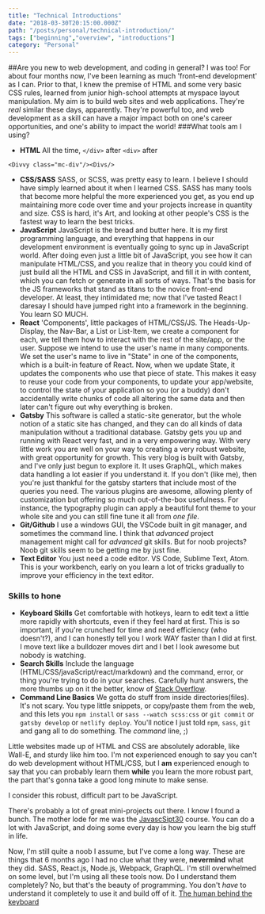 ```yaml
---
title: "Technical Introductions"
date: "2018-03-30T20:15:00.000Z"
path: "/posts/personal/technical-introduction/"
tags: ["beginning","overview", "introductions"]
category: "Personal"
---
```


##Are you new to web development, and coding in general? I was too!
For about four months now, I've been learning as much 'front-end development' as I can. Prior to that, I knew the premise of HTML and some very basic CSS rules, learned from junior high-school attempts at myspace layout manipulation. My aim is to build web sites and web applications. They're _real_ similar these days, apparently.
They're powerful too, and web development as a skill can have a major impact both on one's career opportunities, and one's ability to impact the world!
###What tools am I using?

- **HTML** All the time, `</div>` after `<div>` after

```
<Divvy class="mc-div"/><Divs/>
```

- **CSS/SASS** SASS, or SCSS, was pretty easy to learn. I believe I should have simply learned about it when I learned CSS. SASS has many tools that become more helpful the more experienced you get, as you end up maintaining more code over time and your projects increase in quantity and size. CSS is hard, it's Art, and looking at other people's CSS is the fastest way to learn the best tricks.
- **JavaScript** JavaScript is the bread and butter here. It is my first programming language, and everything that happens in our development environment is eventually going to sync up in JavaScript world. After doing even just a little bit of JavaScript, you see how it can manipulate HTML/CSS, and you realize that in theory you could kind of just build all the HTML and CSS in JavaScript, and fill it in with content, which you can fetch or generate in all sorts of ways. That's the basis for the JS frameworks that stand as titans to the novice front-end developer. At least, they intimidated me; now that I've tasted React I daresay I should have jumped right into a framework in the beginning. You learn SO MUCH.
- **React** 'Components', little packages of HTML/CSS/JS. The Heads-Up-Display, the Nav-Bar, a List or List-Item, we create a component for each, we tell them how to interact with the rest of the site/app, or the user. Suppose we intend to use the user's name in many components. We set the user's name to live in "State" in one of the components, which is a built-in feature of React. Now, when we update State, it updates the components who use that piece of state. This makes it easy to reuse your code from your components, to update your app/website, to control the state of your application so you (or a buddy) don't accidentally write chunks of code all altering the same data and then later can't figure out why everything is broken.
- **Gatsby** This software is called a static-site generator, but the whole notion of a static site has changed, and they can do all kinds of data manipulation without a traditional database. Gatsby gets you up and running with React very fast, and in a very empowering way. With very little work you are well on your way to creating a very robust website, with great opportunity for growth. This very blog is built with Gatsby, and I've only just begun to explore it. It uses GraphQL, which makes data handling a lot easier if you understand it. If you don't (like me), then you're just thankful for the gatsby starters that include most of the queries you need. The various plugins are awesome, allowing plenty of customization but offering so much out-of-the-box usefulness. For instance, the typography plugin can apply a beautiful font theme to your whole site and you can still fine tune it all from _one file_.
- **Git/Github** I use a windows GUI, the VSCode built in git manager, and sometimes the command line. I think that _advanced_ project management might call for _advanced_ git skills. But for noob projects? Noob git skills seem to be getting me by just fine.
- **Text Editor** You just need a code editor. VS Code, Sublime Text, Atom. This is your workbench, early on you learn a lot of tricks gradually to improve your efficiency in the text editor.

### Skills to hone

- **Keyboard Skills** Get comfortable with hotkeys, learn to edit text a little more rapidly with shortcuts, even if they feel hard at first. This is so important, if you're crunched for time and need efficiency (who doesn't?), and I can honestly tell you I work WAY faster than I did at first. I move text like a bulldozer moves dirt and I bet I look awesome but nobody is watching.
- **Search Skills** Include the language (HTML/CSS/javaScript/react/markdown) and the command, error, or thing you're trying to do in your searches. Carefully hunt answers, the more thumbs up on it the better, know of [Stack Overflow](http://www.stackoverflow.com 'A developer forum site').
- **Command Line Basics** We gotta do stuff from inside directories(files). It's not scary. You type little snippets, or copy/paste them from the web, and this lets you `npm install` or `sass --watch scss:css` or `git commit` or `gatsby develop` or `netlify deploy`. You'll notice I just told `npm`, `sass`, `git` and gang all to do something. The _command_ line, ;)

Little websites made up of HTML and CSS are absolutely adorable, like Wall-E, and sturdy like him too. I'm not experienced enough to say you can't do web development without HTML/CSS, but I **am** experienced enough to say that you can probably learn them **while** you learn the more robust part, the part that's gonna take a good long minute to make sense.

I consider this robust, difficult part to be JavaScript.

There's probably a lot of great mini-projects out there. I know I found a bunch.
The mother lode for me was the [JavascSipt30](http://www.javascript30.com 'JavascSipt30 Homepage') course. You can do a lot with JavaScript, and doing some every day is how you learn the big stuff in life.

Now, I'm still quite a noob I assume, but I've come a long way. These are things that 6 months ago I had no clue what they were, **nevermind** what they did. SASS, React.js, Node.js, Webpack, GraphQL. I'm still overwhelmed on some level, but I'm using all these tools now. Do I understand them completely? No, but that's the beauty of programming. You don't _have_ to understand it completely to use it and build off of it.
[The human behind the keyboard](/post/personal/personal-introduction)
